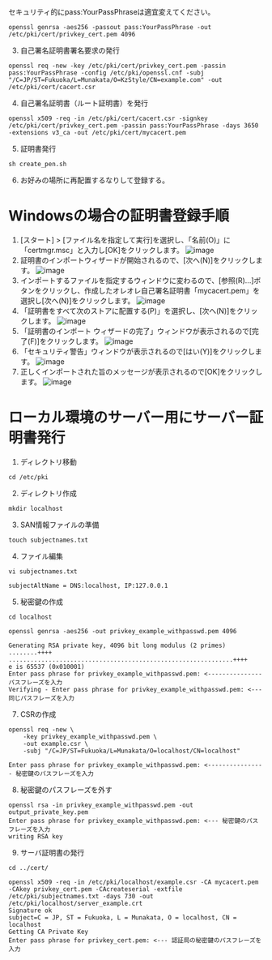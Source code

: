 セキュリティ的にpass:YourPassPhraseは適宜変えてください。
```
openssl genrsa -aes256 -passout pass:YourPassPhrase -out /etc/pki/cert/privkey_cert.pem 4096
```
3. 自己署名証明書署名要求の発行
```
openssl req -new -key /etc/pki/cert/privkey_cert.pem -passin pass:YourPassPhrase -config /etc/pki/openssl.cnf -subj "/C=JP/ST=Fukuoka/L=Munakata/O=KzStyle/CN=example.com" -out /etc/pki/cert/cacert.csr
```
4. 自己署名証明書（ルート証明書）を発行
```
openssl x509 -req -in /etc/pki/cert/cacert.csr -signkey /etc/pki/cert/privkey_cert.pem -passin pass:YourPassPhrase -days 3650 -extensions v3_ca -out /etc/pki/cert/mycacert.pem
```
5. 証明書発行
```
sh create_pen.sh
```

6. お好みの場所に再配置するなりして登録する。

# Windowsの場合の証明書登録手順
1. [スタート] > [ファイル名を指定して実行]を選択し、「名前(O)」に「certmgr.msc」と入力し[OK]をクリックします。
![image](https://github.com/sirayusan/go_clean_architecture/assets/73060776/3d2ffc4b-25fc-43c4-99a8-7f4945a831f1)
2. 証明書のインポートウィザードが開始されるので、[次へ(N)]をクリックします。
![image](https://github.com/sirayusan/go_clean_architecture/assets/73060776/f8476aee-af63-40a9-931a-3536afcd450a)
3. インポートするファイルを指定するウィンドウに変わるので、[参照(R)...]ボタンをクリックし、作成したオレオレ自己署名証明書「mycacert.pem」を選択し[次へ(N)]をクリックします。
![image](https://github.com/sirayusan/go_clean_architecture/assets/73060776/703bf13e-b354-4568-aa39-6752b36bd3ea)
4. 「証明書をすべて次のストアに配置する(P)」を選択し、[次へ(N)]をクリックします。
![image](https://github.com/sirayusan/go_clean_architecture/assets/73060776/a6715667-091c-4faf-90a3-a8d4df0b9dc9)
5. 「証明書のインポート ウィザードの完了」ウィンドウが表示されるので[完了(F)]をクリックします。
![image](https://github.com/sirayusan/go_clean_architecture/assets/73060776/7c5f4ea8-f138-473b-b8c2-b2c9b7eb5e8a)
6. 「セキュリティ警告」ウィンドウが表示されるので[はい(Y)]をクリックします。
![image](https://github.com/sirayusan/go_clean_architecture/assets/73060776/4a90f8eb-bc88-4c3b-83be-32e0a05745c8)
7. 正しくインポートされた旨のメッセージが表示されるので[OK]をクリックします。
![image](https://github.com/sirayusan/go_clean_architecture/assets/73060776/ea79f90b-6f5b-4bf9-9b39-ada33103eb87)

# ローカル環境のサーバー用にサーバー証明書発行
1. ディレクトリ移動
```
cd /etc/pki
```
2. ディレクトリ作成
```
mkdir localhost
```

3. SAN情報ファイルの準備
```
touch subjectnames.txt
```

4. ファイル編集
```
vi subjectnames.txt

subjectAltName = DNS:localhost, IP:127.0.0.1
```

5. 秘密鍵の作成
```
cd localhost
```
```
openssl genrsa -aes256 -out privkey_example_withpasswd.pem 4096

Generating RSA private key, 4096 bit long modulus (2 primes)
........++++
..............................................................++++
e is 65537 (0x010001)
Enter pass phrase for privkey_example_withpasswd.pem: <--------------- パスフレーズを入力
Verifying - Enter pass phrase for privkey_example_withpasswd.pem: <--- 同じパスフレーズを入力
```
7. CSRの作成

```
openssl req -new \
    -key privkey_example_withpasswd.pem \
    -out example.csr \
    -subj "/C=JP/ST=Fukuoka/L=Munakata/O=localhost/CN=localhost"

Enter pass phrase for privkey_example_withpasswd.pem: <---------------- 秘密鍵のパスフレーズを入力
```
8. 秘密鍵のパスフレーズを外す
```
openssl rsa -in privkey_example_withpasswd.pem -out output_private_key.pem
Enter pass phrase for privkey_example_withpasswd.pem: <--- 秘密鍵のパスフレーズを入力
writing RSA key
```

9. サーバ証明書の発行
```
cd ../cert/
```
```
openssl x509 -req -in /etc/pki/localhost/example.csr -CA mycacert.pem -CAkey privkey_cert.pem -CAcreateserial -extfile /etc/pki/subjectnames.txt -days 730 -out /etc/pki/localhost/server_example.crt
Signature ok
subject=C = JP, ST = Fukuoka, L = Munakata, O = localhost, CN = localhost
Getting CA Private Key
Enter pass phrase for privkey_cert.pem: <--- 認証局の秘密鍵のパスフレーズを入力
```